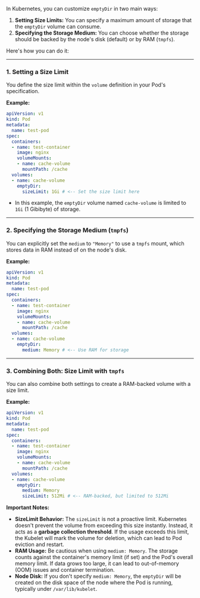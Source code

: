 In Kubernetes, you can customize `emptyDir` in two main ways:

1.  **Setting Size Limits:** You can specify a maximum amount of storage that the `emptyDir` volume can consume.
2.  **Specifying the Storage Medium:** You can choose whether the storage should be backed by the node's disk (default) or by RAM (`tmpfs`).

Here's how you can do it:

---

### 1. Setting a Size Limit

You define the size limit within the `volume` definition in your Pod's specification.

**Example:**

```yaml
apiVersion: v1
kind: Pod
metadata:
  name: test-pod
spec:
  containers:
  - name: test-container
    image: nginx
    volumeMounts:
    - name: cache-volume
      mountPath: /cache
  volumes:
  - name: cache-volume
    emptyDir:
      sizeLimit: 1Gi # <-- Set the size limit here
```

*   In this example, the `emptyDir` volume named `cache-volume` is limited to `1Gi` (1 Gibibyte) of storage.

---

### 2. Specifying the Storage Medium (`tmpfs`)

You can explicitly set the `medium` to `"Memory"` to use a `tmpfs` mount, which stores data in RAM instead of on the node's disk.

**Example:**

```yaml
apiVersion: v1
kind: Pod
metadata:
  name: test-pod
spec:
  containers:
  - name: test-container
    image: nginx
    volumeMounts:
    - name: cache-volume
      mountPath: /cache
  volumes:
  - name: cache-volume
    emptyDir:
      medium: Memory # <-- Use RAM for storage
```

---

### 3. Combining Both: Size Limit with `tmpfs`

You can also combine both settings to create a RAM-backed volume with a size limit.

**Example:**

```yaml
apiVersion: v1
kind: Pod
metadata:
  name: test-pod
spec:
  containers:
  - name: test-container
    image: nginx
    volumeMounts:
    - name: cache-volume
      mountPath: /cache
  volumes:
  - name: cache-volume
    emptyDir:
      medium: Memory
      sizeLimit: 512Mi # <-- RAM-backed, but limited to 512Mi
```

**Important Notes:**

*   **SizeLimit Behavior:** The `sizeLimit` is not a proactive limit. Kubernetes doesn't prevent the volume from exceeding this size instantly. Instead, it acts as a **garbage collection threshold**. If the usage exceeds this limit, the Kubelet will mark the volume for deletion, which can lead to Pod eviction and restart.
*   **RAM Usage:** Be cautious when using `medium: Memory`. The storage counts against the container's memory limit (if set) and the Pod's overall memory limit. If data grows too large, it can lead to out-of-memory (OOM) issues and container termination.
*   **Node Disk:** If you don't specify `medium: Memory`, the `emptyDir` will be created on the disk space of the node where the Pod is running, typically under `/var/lib/kubelet`.
